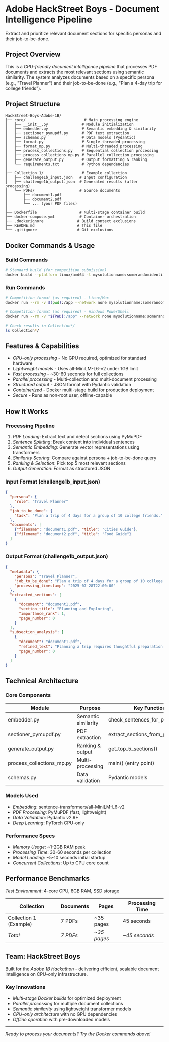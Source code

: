 # Adobe HackStreet Boys - Document Intelligence Pipeline

Extract and prioritize relevant document sections for specific personas and their job-to-be-done.

## Project Overview

This is a *CPU-friendly document intelligence pipeline* that processes PDF documents and extracts the most relevant sections using semantic similarity. The system analyzes documents based on a specific persona (e.g., "Travel Planner") and their job-to-be-done (e.g., "Plan a 4-day trip for college friends").

## Project Structure

```
HackStreet-Boys-Adobe-1B/
├── core/                          # Main processing engine
│   ├── __init__.py               # Module initialization
│   ├── embedder.py               # Semantic embedding & similarity
│   ├── sectioner_pymupdf.py      # PDF text extraction
│   ├── schemas.py                # Data models (Pydantic)
│   ├── format.py                 # Single-threaded processing
│   ├── format_mp.py              # Multi-threaded processing
│   ├── process_collections.py    # Sequential collection processing
│   ├── process_collections_mp.py # Parallel collection processing
│   ├── generate_output.py        # Output formatting & ranking
│   └── requirements.txt          # Python dependencies
│
├── Collection 1/                 # Example collection
│   ├── challenge1b_input.json   # Input configuration
│   ├── challenge1b_output.json  # Generated results (after processing)
│   └── PDFs/                    # Source documents
│       ├── document1.pdf
│       ├── document2.pdf
│       └── ... (your PDF files)
│
├── Dockerfile                   # Multi-stage container build
├── docker-compose.yml           # Container orchestration
├── .dockerignore               # Build context exclusions
├── README.md                   # This file
└── .gitignore                  # Git exclusions
```


## Docker Commands & Usage

### Build Commands

```bash
# Standard build (for competition submission)
docker build --platform linux/amd64 -t mysolutionname:somerandomidentifier .
```

### Run Commands

```bash
# Competition format (as required) - Linux/Mac
docker run --rm -v $(pwd):/app --network none mysolutionname:somerandomidentifier

# Competition format (as required) - Windows PowerShell
docker run --rm -v "${PWD}:/app" --network none mysolutionname:somerandomidentifier

# Check results in Collection*/
ls Collection*/
```

## Features & Capabilities

- *CPU-only processing* - No GPU required, optimized for standard hardware
- *Lightweight models* - Uses all-MiniLM-L6-v2 under 1GB limit
- *Fast processing* - ~30-60 seconds for full collections
- *Parallel processing* - Multi-collection and multi-document processing
- *Structured output* - JSON format with Pydantic validation
- *Containerized* - Docker multi-stage build for production deployment
- *Secure* - Runs as non-root user, offline-capable

## How It Works

### Processing Pipeline

1. *PDF Loading*: Extract text and detect sections using PyMuPDF
2. *Sentence Splitting*: Break content into individual sentences
3. *Semantic Embedding*: Generate vector representations using transformers
4. *Similarity Scoring*: Compare against persona + job-to-be-done query
5. *Ranking & Selection*: Pick top 5 most relevant sections
6. *Output Generation*: Format as structured JSON

### Input Format (challenge1b_input.json)

```json
{
  "persona": {
    "role": "Travel Planner"
  },
  "job_to_be_done": {
    "task": "Plan a trip of 4 days for a group of 10 college friends."
  },
  "documents": [
    {"filename": "document1.pdf", "title": "Cities Guide"},
    {"filename": "document2.pdf", "title": "Food Guide"}
  ]
}
```

### Output Format (challenge1b_output.json)

```json
{
  "metadata": {
    "persona": "Travel Planner",
    "job_to_be_done": "Plan a trip of 4 days for a group of 10 college friends.",
    "processing_timestamp": "2025-07-28T22:00:00"
  },
  "extracted_sections": [
    {
      "document": "document1.pdf",
      "section_title": "Planning and Exploring",
      "importance_rank": 1,
      "page_number": 0
    }
  ],
  "subsection_analysis": [
    {
      "document": "document1.pdf", 
      "refined_text": "Planning a trip requires thoughtful preparation...",
      "page_number": 0
    }
  ]
}
```

## Technical Architecture

### Core Components

| Module | Purpose | Key Functions |
|--------|---------|---------------|
| embedder.py | Semantic similarity | check_sentences_for_persona_job() |
| sectioner_pymupdf.py | PDF extraction | extract_sections_from_pdf() |
| generate_output.py | Ranking & output | get_top_5_sections() |
| process_collections_mp.py | Multi-processing | main() (entry point) |
| schemas.py | Data validation | Pydantic models |

### Models Used

- *Embedding*: sentence-transformers/all-MiniLM-L6-v2
- *PDF Processing*: PyMuPDF (fast, lightweight)
- *Data Validation*: Pydantic v2.9+
- *Deep Learning*: PyTorch CPU-only

### Performance Specs

- *Memory Usage*: ~1-2GB RAM peak
- *Processing Time*: 30-60 seconds per collection
- *Model Loading*: ~5-10 seconds initial startup
- *Concurrent Collections*: Up to CPU core count

## Performance Benchmarks

*Test Environment*: 4-core CPU, 8GB RAM, SSD storage

| Collection | Documents | Pages | Processing Time |
|------------|-----------|-------|-----------------|
| Collection 1 (Example) | 7 PDFs | ~35 pages | 45 seconds |
| *Total* | *7 PDFs* | *~35 pages* | *~45 seconds* |

## Team: HackStreet Boys

Built for the *Adobe 1B Hackathon* - delivering efficient, scalable document intelligence on CPU-only infrastructure.

### Key Innovations

- *Multi-stage Docker builds* for optimized deployment  
- *Parallel processing* for multiple document collections  
- *Semantic similarity* using lightweight transformer models  
- *CPU-only architecture* with no GPU dependencies  
- *Offline operation* with pre-downloaded models  

---

*Ready to process your documents? Try the Docker commands above!*